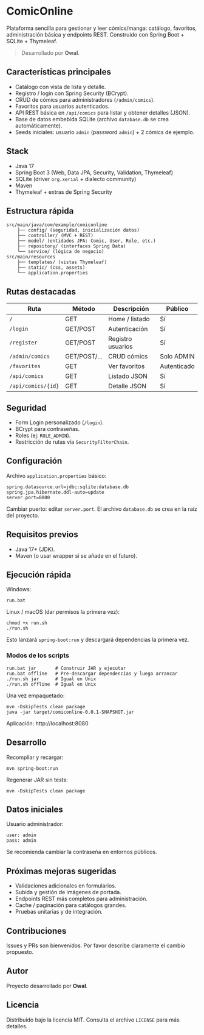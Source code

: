 # ComicOnline

Plataforma sencilla para gestionar y leer cómics/manga: catálogo, favoritos,
administración básica y endpoints REST. Construido con Spring Boot + SQLite +
Thymeleaf.

> Desarrollado por **Owal**.

## Características principales

- Catálogo con vista de lista y detalle.
- Registro / login con Spring Security (BCrypt).
- CRUD de cómics para administradores (`/admin/comics`).
- Favoritos para usuarios autenticados.
- API REST básica en `/api/comics` para listar y obtener detalles (JSON).
- Base de datos embebida SQLite (archivo `database.db` se crea automáticamente).
- Seeds iniciales: usuario `admin` (password `admin`) + 2 cómics de ejemplo.

## Stack

- Java 17
- Spring Boot 3 (Web, Data JPA, Security, Validation, Thymeleaf)
- SQLite (driver `org.xerial` + dialecto community)
- Maven
- Thymeleaf + extras de Spring Security

## Estructura rápida

```
src/main/java/com/example/comiconline
	├── config/ (seguridad, inicialización datos)
	├── controller/ (MVC + REST)
	├── model/ (entidades JPA: Comic, User, Role, etc.)
	├── repository/ (interfaces Spring Data)
	└── service/ (lógica de negocio)
src/main/resources
	├── templates/ (vistas Thymeleaf)
	├── static/ (css, assets)
	└── application.properties
```

## Rutas destacadas

| Ruta               | Método       | Descripción       | Público     |
| ------------------ | ------------ | ----------------- | ----------- |
| `/`                | GET          | Home / listado    | Sí          |
| `/login`           | GET/POST     | Autenticación     | Sí          |
| `/register`        | GET/POST     | Registro usuarios | Sí          |
| `/admin/comics`    | GET/POST/... | CRUD cómics       | Solo ADMIN  |
| `/favorites`       | GET          | Ver favoritos     | Autenticado |
| `/api/comics`      | GET          | Listado JSON      | Sí          |
| `/api/comics/{id}` | GET          | Detalle JSON      | Sí          |

## Seguridad

- Form Login personalizado (`/login`).
- BCrypt para contraseñas.
- Roles (ej: `ROLE_ADMIN`).
- Restricción de rutas vía `SecurityFilterChain`.

## Configuración

Archivo `application.properties` básico:

```
spring.datasource.url=jdbc:sqlite:database.db
spring.jpa.hibernate.ddl-auto=update
server.port=8080
```

Cambiar puerto: editar `server.port`. El archivo `database.db` se crea en la
raíz del proyecto.

## Requisitos previos

- Java 17+ (JDK).
- Maven (o usar wrapper si se añade en el futuro).

## Ejecución rápida

Windows:

```
run.bat
```

Linux / macOS (dar permisos la primera vez):

```
chmod +x run.sh
./run.sh
```

Esto lanzará `spring-boot:run` y descargará dependencias la primera vez.

### Modos de los scripts

```
run.bat jar       # Construir JAR y ejecutar
run.bat offline   # Pre-descargar dependencias y luego arrancar
./run.sh jar      # Igual en Unix
./run.sh offline  # Igual en Unix
```

Una vez empaquetado:

```
mvn -DskipTests clean package
java -jar target/comiconline-0.0.1-SNAPSHOT.jar
```

Aplicación: http://localhost:8080

## Desarrollo

Recompilar y recargar:

```
mvn spring-boot:run
```

Regenerar JAR sin tests:

```
mvn -DskipTests clean package
```

## Datos iniciales

Usuario administrador:

```
user: admin
pass: admin
```

Se recomienda cambiar la contraseña en entornos públicos.

## Próximas mejoras sugeridas

- Validaciones adicionales en formularios.
- Subida y gestión de imágenes de portada.
- Endpoints REST más completos para administración.
- Cache / paginación para catálogos grandes.
- Pruebas unitarias y de integración.

## Contribuciones

Issues y PRs son bienvenidos. Por favor describe claramente el cambio propuesto.

## Autor

Proyecto desarrollado por **Owal**.

## Licencia

Distribuido bajo la licencia MIT. Consulta el archivo `LICENSE` para más
detalles.
